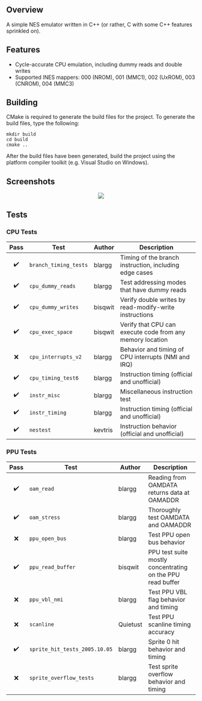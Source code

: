 ## Overview

A simple NES emulator written in C++ (or rather, C with some C++ features sprinkled on).

## Features

* Cycle-accurate CPU emulation, including dummy reads and double writes
* Supported INES mappers: 000 (NROM), 001 (MMC1), 002 (UxROM), 003 (CNROM), 004 (MMC3)

## Building

CMake is required to generate the build files for the project. To generate the build files, type the following:

```
mkdir build
cd build
cmake ..
```

After the build files have been generated, build the project using the platform compiler toolkit (e.g. Visual Studio on Windows).

## Screenshots

<p align="center">
    <img src="https://samukallio.net/nes/screenshots.png">
</p>

## Tests

### CPU Tests

| Pass               | Test                  | Author  | Description                                                |
| :----------------: | --------------------- | ------- | ---------------------------------------------------------- |
| :heavy_check_mark: | `branch_timing_tests` | blargg  | Timing of the branch instruction, including edge cases     |
| :heavy_check_mark: | `cpu_dummy_reads`     | blargg  | Test addressing modes that have dummy reads                |
| :heavy_check_mark: | `cpu_dummy_writes`    | bisqwit | Verify double writes by read-modify-write instructions     |
| :heavy_check_mark: | `cpu_exec_space`      | bisqwit | Verify that CPU can execute code from any memory location  |
| :x:                | `cpu_interrupts_v2`   | blargg  | Behavior and timing of CPU interrupts (NMI and IRQ)        |
| :heavy_check_mark: | `cpu_timing_test6`    | blargg  | Instruction timing (official and unofficial)               |
| :heavy_check_mark: | `instr_misc`          | blargg  | Miscellaneous instruction test                             |
| :heavy_check_mark: | `instr_timing`        | blargg  | Instruction timing (official and unofficial)               |
| :heavy_check_mark: | `nestest`             | kevtris | Instruction behavior (official and unofficial)             |

### PPU Tests

| Pass               | Test                          | Author   | Description                                                |
| :----------------: | ----------------------------- | -------- | ---------------------------------------------------------- |
| :heavy_check_mark: | `oam_read`                    | blargg   | Reading from OAMDATA returns data at OAMADDR               |
| :heavy_check_mark: | `oam_stress`                  | blargg   | Thoroughly test OAMDATA and OAMADDR                        |
| :x:                | `ppu_open_bus`                | blargg   | Test PPU open bus behavior                                 |
| :heavy_check_mark: | `ppu_read_buffer`             | bisqwit  | PPU test suite mostly concentrating on the PPU read buffer |
| :x:                | `ppu_vbl_nmi`                 | blargg   | Test PPU VBL flag behavior and timing                      |
| :x:                | `scanline`                    | Quietust | Test PPU scanline timing accuracy                          |
| :heavy_check_mark: | `sprite_hit_tests_2005.10.05` | blargg   | Sprite 0 hit behavior and timing                           |
| :x:                | `sprite_overflow_tests`       | blargg   | Test sprite overflow behavior and timing                   |

